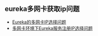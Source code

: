 ## eureka多网卡获取ip问题
- [Eureka的多网卡IP选择问题](https://www.jianshu.com/p/f229bfcb6c2e)
- [多网卡环境下Eureka服务注册IP选择问题](https://www.cnblogs.com/moonandstar08/p/7571610.html)
